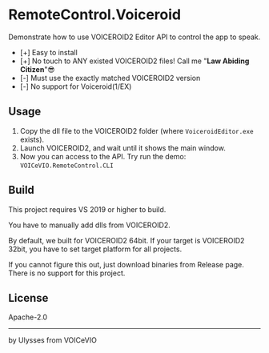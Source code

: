 # RemoteControl.Voiceroid
Demonstrate how to use VOICEROID2 Editor API to control the app to speak.

* [+] Easy to install
* [+] No touch to ANY existed VOICEROID2 files! Call me "**Law Abiding Citizen**"😎
* [-] Must use the exactly matched VOICEROID2 version
* [-] No support for Voiceroid(1/EX)

## Usage
1. Copy the dll file to the VOICEROID2 folder (where `VoiceroidEditor.exe` exists).
2. Launch VOICEROID2, and wait until it shows the main window.
3. Now you can access to the API. Try run the demo: `VOICeVIO.RemoteControl.CLI`

## Build
This project requires VS 2019 or higher to build.

You have to manually add dlls from VOICEROID2.

By default, we built for VOICEROID2 64bit. If your target is VOICEROID2 32bit, you have to set target platform for all projects. 

If you cannot figure this out, just download binaries from Release page. There is no support for this project.

## License
Apache-2.0

---
by Ulysses from VOICeVIO